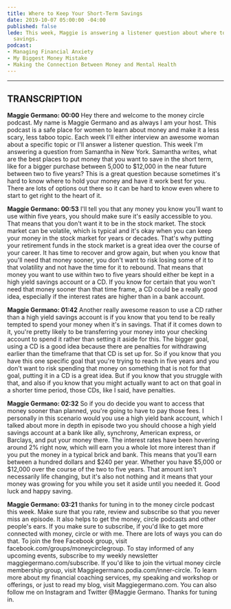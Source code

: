 ```yaml
---
title: Where to Keep Your Short-Term Savings
date: 2019-10-07 05:00:00 -04:00
published: false
lede: This week, Maggie is answering a listener question about where to put short-term
  savings.
podcast:
- Managing Financial Anxiety
- My Biggest Money Mistake
- Making the Connection Between Money and Mental Health
---
```


---

## TRANSCRIPTION

**Maggie Germano: 00:00** Hey there and welcome to the money circle podcast. My name is Maggie Germano and as always I am your host. This podcast is a safe place for women to learn about money and make it a less scary, less taboo topic. Each week I'll either interview an awesome woman about a specific topic or I'll answer a listener question. This week I'm answering a question from Samantha in New York. Samantha writes, what are the best places to put money that you want to save in the short term, like for a bigger purchase between 5,000 to $12,000 in the near future between two to five years? This is a great question because sometimes it's hard to know where to hold your money and have it work best for you. There are lots of options out there so it can be hard to know even where to start to get right to the heart of it.

**Maggie Germano: 00:53** I'll tell you that any money you know you'll want to use within five years, you should make sure it's easily accessible to you. That means that you don't want it to be in the stock market. The stock market can be volatile, which is typical and it's okay when you can keep your money in the stock market for years or decades. That's why putting your retirement funds in the stock market is a great idea over the course of your career. It has time to recover and grow again, but when you know that you'll need that money sooner, you don't want to risk losing some of it to that volatility and not have the time for it to rebound. That means that money you want to use within two to five years should either be kept in a high yield savings account or a CD. If you know for certain that you won't need that money sooner than that time frame, a CD could be a really good idea, especially if the interest rates are higher than in a bank account.

**Maggie Germano: 01:42** Another really awesome reason to use a CD rather than a high yield savings account is if you know that you tend to be really tempted to spend your money when it's in savings. That if it comes down to it, you're pretty likely to be transferring your money into your checking account to spend it rather than setting it aside for this. The bigger goal, using a CD is a good idea because there are penalties for withdrawing earlier than the timeframe that that CD is set up for. So if you know that you have this one specific goal that you're trying to reach in five years and you don't want to risk spending that money on something that is not for that goal, putting it in a CD is a great idea. But if you know that you struggle with that, and also if you know that you might actually want to act on that goal in a shorter time period, those CDs, like I said, have penalties.

**Maggie Germano: 02:32** So if you do decide you want to access that money sooner than planned, you're going to have to pay those fees. I personally in this scenario would you use a high yield bank account, which I talked about more in depth in episode two you should choose a high yield savings account at a bank like ally, synchrony, American express, or Barclays, and put your money there. The interest rates have been hovering around 2% right now, which will earn you a whole lot more interest than if you put the money in a typical brick and bank. This means that you'll earn between a hundred dollars and $240 per year. Whether you have $5,000 or $12,000 over the course of the two to five years. That amount isn't necessarily life changing, but it's also not nothing and it means that your money was growing for you while you set it aside until you needed it. Good luck and happy saving.

**Maggie Germano: 03:21** thanks for tuning in to the money circle podcast this week. Make sure that you rate, review and subscribe so that you never miss an episode. It also helps to get the money, circle podcasts and other people's ears. If you make sure to subscribe, if you'd like to get more connected with money, circle or with me. There are lots of ways you can do that. To join the free Facebook group, visit facebook.com/groups/moneycirclegroup. To stay informed of any upcoming events, subscribe to my weekly newsletter maggiegermano.com/subscribe. If you'd like to join the virtual money circle membership group, visit Maggiegermano.podia.com/inner-circle. To learn more about my financial coaching services, my speaking and workshop or offerings, or just to read my blog, visit Maggiegermano.com. You can also follow me on Instagram and Twitter @Maggie Germano. Thanks for tuning in.